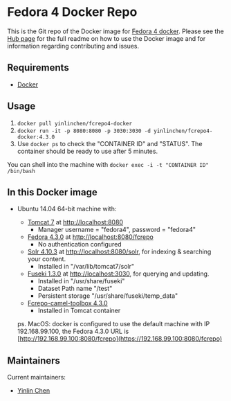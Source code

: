 # Fedora 4 Docker Repo

This is the Git repo of the Docker image for [Fedora 4 docker](https://hub.docker.com/r/yinlinchen/fcrepo4-docker/). Please see the [Hub page](https://hub.docker.com/r/yinlinchen/fcrepo4-docker/) for the full readme on how to use the Docker image and for information regarding contributing and issues.

## Requirements

* [Docker](https://www.docker.com/)

## Usage

1. `docker pull yinlinchen/fcrepo4-docker`
2. `docker run -it -p 8080:8080 -p 3030:3030 -d yinlinchen/fcrepo4-docker:4.3.0`
3. Use `docker ps` to check the "CONTAINER ID" and "STATUS". The container should be ready to use after 5 minutes.

You can shell into the machine with `docker exec -i -t "CONTAINER ID" /bin/bash`

## In this Docker image

* Ubuntu 14.04 64-bit machine with: 
  * [Tomcat 7](https://tomcat.apache.org) at [http://localhost:8080](https://localhost:8080)
    * Manager username = "fedora4", password = "fedora4"
  * [Fedora 4.3.0](https://wiki.duraspace.org/display/FF/Downloads) at [http://localhost:8080/fcrepo](https://localhost:8080/fcrepo)
    * No authentication configured
  * [Solr 4.10.3](https://lucene.apache.org/solr/) at [http://localhost:8080/solr](https://localhost:8080/solr), for indexing & searching your content.
    * Installed in "/var/lib/tomcat7/solr"
  * [Fuseki 1.3.0](https://jena.apache.org/documentation/serving_data/index.html) at [http://localhost:3030](https://localhost:3030), for querying and updating.
    * Installed in "/usr/share/fuseki"
    * Dataset Path name "/test"
    * Persistent storage "/usr/share/fuseki/temp\_data"
  * [Fcrepo-camel-toolbox 4.3.0](https://github.com/fcrepo4-labs/fcrepo-camel-toolbox)
    * Installed in Tomcat container

  ps. MacOS: docker is configured to use the default machine with IP 192.168.99.100, the Fedora 4.3.0 URL is  [http://192.168.99.100:8080/fcrepo](https://192.168.99.100:8080/fcrepo)

## Maintainers

Current maintainers:

* [Yinlin Chen](https://github.com/yinlinchen)